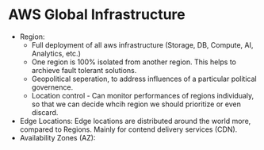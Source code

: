 # AWS Global Infrastructure

- Region:
    - Full deployment of all aws infrastructure (Storage, DB, Compute, AI, Analytics, etc.)
    - One region is 100% isolated from another region. This helps to archieve fault tolerant solutions.
    - Geopolitical seperation, to address influences of a particular political governence.
    - Location control - Can monitor performances of regions individualy, so that we can decide whcih region we should prioritize or even discard.
- Edge Locations: Edge locations are distributed around the world more, compared to Regions. Mainly for contend delivery services (CDN).
- Availability Zones (AZ): 
